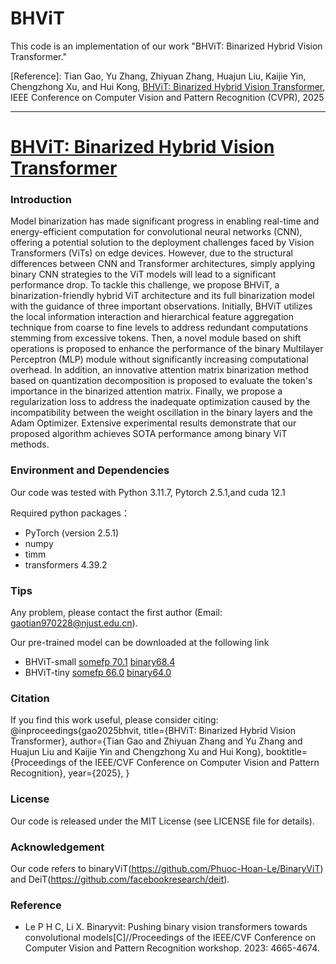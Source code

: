 # BHViT
This code is an implementation of our work "BHViT: Binarized Hybrid Vision Transformer."

[Reference]: Tian Gao, Yu Zhang, Zhiyuan Zhang, Huajun Liu, Kaijie Yin, Chengzhong Xu, and Hui Kong, [BHViT: Binarized Hybrid Vision Transformer](https://arxiv.org/abs/2503.02394), IEEE Conference on Computer Vision and Pattern Recognition (CVPR), 2025


----------------------------------------------------------------------------------------------------------------------------------------------------------
# [BHViT: Binarized Hybrid Vision Transformer](https://arxiv.org/abs/2503.02394)
### Introduction
Model binarization has made significant progress in enabling real-time and energy-efficient computation for convolutional neural networks (CNN), offering a potential solution to the deployment challenges faced by Vision Transformers (ViTs) on edge devices. However, due to the structural differences between CNN and Transformer architectures, simply applying binary CNN strategies to the ViT models will lead to a significant performance drop. To tackle this challenge, we propose BHViT, a binarization-friendly hybrid ViT architecture and its full binarization model with the guidance of three important observations. Initially, BHViT utilizes the local information interaction and hierarchical feature aggregation technique from coarse to fine levels to address redundant computations stemming from excessive tokens. Then, a novel module based on shift operations is proposed to enhance the performance of the binary Multilayer Perceptron (MLP) module without significantly increasing computational overhead. In addition, an innovative attention matrix binarization method based on quantization decomposition is proposed to evaluate the token's importance in the binarized attention matrix. Finally, we propose a regularization loss to address the inadequate optimization caused by the incompatibility between the weight oscillation in the binary layers and the Adam Optimizer. Extensive experimental results demonstrate that our proposed algorithm achieves SOTA performance among binary ViT methods.
### Environment and Dependencies
Our code was tested with Python 3.11.7, Pytorch 2.5.1,and cuda 12.1  

Required python packages：
* PyTorch (version 2.5.1)
* numpy
* timm
* transformers 4.39.2
### Tips
   Any problem, please contact the first author (Email: gaotian970228@njust.edu.cn).

   Our pre-trained model can be downloaded at the following link
   * BHViT-small
     [somefp 70.1](https://drive.google.com/drive/folders/1K8W9LjFQIemG6Cc6xMXzmAOTgBuN9_8h)
     [binary68.4](https://drive.google.com/drive/folders/1K8W9LjFQIemG6Cc6xMXzmAOTgBuN9_8h)
   * BHViT-tiny
     [somefp 66.0](https://drive.google.com/drive/folders/1tuEdd8xkLSuwoordYdEl4VpKLRmP3xJO)
     [binary64.0](https://drive.google.com/drive/folders/1tuEdd8xkLSuwoordYdEl4VpKLRmP3xJO)
### Citation
If you find this work useful, please consider citing:
    @inproceedings{gao2025bhvit,
      title={BHViT: Binarized Hybrid Vision Transformer}, 
      author={Tian Gao and Zhiyuan Zhang and Yu Zhang and Huajun Liu and Kaijie Yin and Chengzhong Xu and Hui Kong},
      booktitle={Proceedings of the IEEE/CVF Conference on Computer Vision and Pattern Recognition},
      year={2025},
          }
### License
Our code is released under the MIT License (see LICENSE file for details).
### Acknowledgement
Our code refers to binaryViT(https://github.com/Phuoc-Hoan-Le/BinaryViT) and DeiT(https://github.com/facebookresearch/deit).
### Reference
* Le P H C, Li X. Binaryvit: Pushing binary vision transformers towards convolutional models[C]//Proceedings of the IEEE/CVF Conference on Computer Vision and Pattern Recognition workshop. 2023: 4665-4674.
